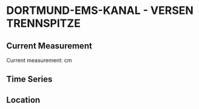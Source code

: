 # DORTMUND-EMS-KANAL - VERSEN TRENNSPITZE

## Current Measurement

Current measurement: <Value topic="rivers/pegel-online/DEK/VERSEN-TRENNSPITZE/measurementValue"/> cm

## Time Series

<TimeSeries topic="rivers/pegel-online/DEK/VERSEN-TRENNSPITZE/measurementValue" period="week" />

## Location

<WorldMap>
  <Marker lat="52.73118697618089" lon="7.260856418142803" labelTopic="rivers/pegel-online/DEK/VERSEN-TRENNSPITZE/measurementValue" />
</WorldMap>
